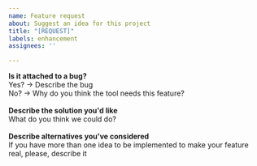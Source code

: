 ```yaml
---
name: Feature request
about: Suggest an idea for this project
title: "[REQUEST]"
labels: enhancement
assignees: ''

---
```


**Is it attached to a bug?**<br>
Yes? -> Describe the bug<br>
No? -> Why do you think the tool needs this feature?<br>
<br>
**Describe the solution you'd like**<br>
What do you think we could do?<br>
<br>
**Describe alternatives you've considered**<br>
If you have more than one idea to be implemented to make your feature real, please, describe it<br>
